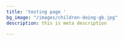 ```yaml
---
title: 'testing page '
bg_image: "/images/children-doing-gb.jpg"
description: this is meta description

---
```


